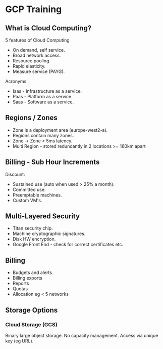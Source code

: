 #  GCP Training

##  What is Cloud Computing?

5 features of Cloud Computing
- On demand, self service.
- Broad network access.
- Resource pooling.
- Rapid elasticity.
- Measure service (PAYG).

Acronyms
- Iaas - Infrastructure as a service.
- Paas - Platform as a service.
- Saas - Software as a service.

##  Regions / Zones

- Zone is a deployment area (europe-west2-a).
- Regions contain many zones.
- Zone -> Zone < 5ms latency.
- Multi Region - stored redundantly in 2 locations >= 160km apart

##  Billing - Sub Hour Increments

Discount:

- Sustained use (auto when used > 25% a month).
- Committed use.
- Preemptable machines.
- Custom VM's.

##  Multi-Layered Security

- Titan security chip.
- Machine cryptographic signatures.
- Disk HW encryption.
- Google Front End - check for correct certificates etc.

##  Billing

- Budgets and alerts
- Billing exports
- Reports
- Quotas
- Allocation eg < 5 networks

## Storage Options

### Cloud Storage (GCS)

Binary large object storage.
No capacity management.
Access via unique key (eg URL).

<!--stackedit_data:
eyJoaXN0b3J5IjpbLTczNDUwNzIwNCwtNzk0MDY1NjcxXX0=
-->
